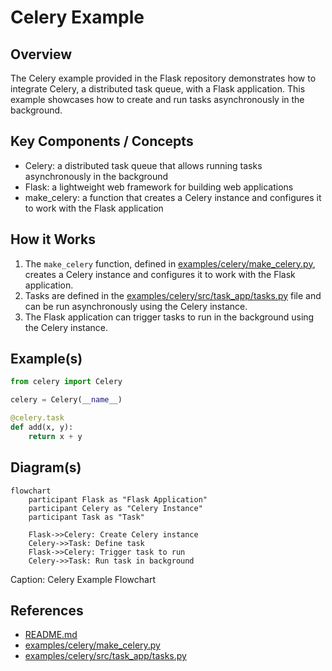 # Celery Example
## Overview
The Celery example provided in the Flask repository demonstrates how to integrate Celery, a distributed task queue, with a Flask application. This example showcases how to create and run tasks asynchronously in the background.

## Key Components / Concepts
* Celery: a distributed task queue that allows running tasks asynchronously in the background
* Flask: a lightweight web framework for building web applications
* make_celery: a function that creates a Celery instance and configures it to work with the Flask application

## How it Works
1. The `make_celery` function, defined in [examples/celery/make_celery.py](examples/celery/make_celery.py), creates a Celery instance and configures it to work with the Flask application.
2. Tasks are defined in the [examples/celery/src/task_app/tasks.py](examples/celery/src/task_app/tasks.py) file and can be run asynchronously using the Celery instance.
3. The Flask application can trigger tasks to run in the background using the Celery instance.

## Example(s)
```python
from celery import Celery

celery = Celery(__name__)

@celery.task
def add(x, y):
    return x + y
```

## Diagram(s)
```mermaid
flowchart
    participant Flask as "Flask Application"
    participant Celery as "Celery Instance"
    participant Task as "Task"

    Flask->>Celery: Create Celery instance
    Celery->>Task: Define task
    Flask->>Celery: Trigger task to run
    Celery->>Task: Run task in background
```
Caption: Celery Example Flowchart

## References
* [README.md](README.md)
* [examples/celery/make_celery.py](examples/celery/make_celery.py)
* [examples/celery/src/task_app/tasks.py](examples/celery/src/task_app/tasks.py)